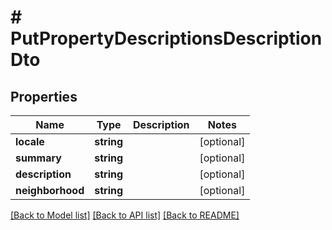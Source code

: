 # # PutPropertyDescriptionsDescriptionDto

## Properties

Name | Type | Description | Notes
------------ | ------------- | ------------- | -------------
**locale** | **string** |  | [optional]
**summary** | **string** |  | [optional]
**description** | **string** |  | [optional]
**neighborhood** | **string** |  | [optional]

[[Back to Model list]](../../README.md#models) [[Back to API list]](../../README.md#endpoints) [[Back to README]](../../README.md)
